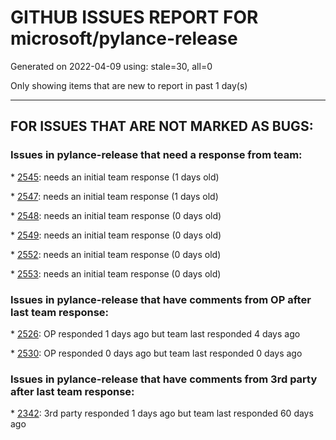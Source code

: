 
# GITHUB ISSUES REPORT FOR microsoft/pylance-release


Generated on 2022-04-09 using: stale=30, all=0


Only showing items that are new to report in past 1 day(s)


---

## FOR ISSUES THAT ARE NOT MARKED AS BUGS:


### Issues in pylance-release that need a response from team:


\* [2545](https://github.com/microsoft/pylance-release/issues/2545 "vscode autocomplete not working for 'cv2.dnn_DetectionModel' Class"): needs an initial team response (1 days old)

\* [2547](https://github.com/microsoft/pylance-release/issues/2547 "pandas: Argument of type &quot;(x: Unknown) -> list[Unknown]&quot; cannot be assigned to parameter &quot;arg&quot; of type &quot;() -> Any&quot; in function &quot;aggregate&quot;"): needs an initial team response (1 days old)

\* [2548](https://github.com/microsoft/pylance-release/issues/2548 "No consistent highlight color on VsCode"): needs an initial team response (0 days old)

\* [2549](https://github.com/microsoft/pylance-release/issues/2549 "False positive `reportOptionalMemberAccess`"): needs an initial team response (0 days old)

\* [2552](https://github.com/microsoft/pylance-release/issues/2552 "Incorrect type inference in loops"): needs an initial team response (0 days old)

\* [2553](https://github.com/microsoft/pylance-release/issues/2553 "Import &quot;sched.utils.settings&quot; could not be resolvedPylancereportMissingImports"): needs an initial team response (0 days old)

### Issues in pylance-release that have comments from OP after last team response:


\* [2526](https://github.com/microsoft/pylance-release/issues/2526 "Can't turn off autcomplete addBrackets setting"): OP responded 1 days ago but team last responded 4 days ago

\* [2530](https://github.com/microsoft/pylance-release/issues/2530 "Unreasonable CPU load (seemingly due to intense I/O)"): OP responded 0 days ago but team last responded 0 days ago

### Issues in pylance-release that have comments from 3rd party after last team response:


\* [2342](https://github.com/microsoft/pylance-release/issues/2342 "pandas  module Not found"): 3rd party responded 1 days ago but team last responded 60 days ago
